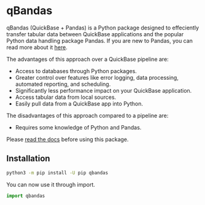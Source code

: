 # qBandas

qBandas (QuickBase + Pandas) is a Python package designed to effeciently 
transfer tabular data between QuickBase applications and the popular Python data
handling package Pandas. If you are new to Pandas, you can read more about it 
[here](https://pandas.pydata.org/).

The advantages of this approach over a QuickBase pipeline are:
*   Access to databases through Python packages.
*   Greater control over features like error logging, data processing, 
    automated reporting, and scheduling.
*   Significantly less performance impact on your QuickBase application.
*   Access tabular data from local sources. 
*   Easily pull data from a QuickBase app into Python.

The disadvantages of this approach compared to a pipeline are:
*   Requires some knowledge of Python and Pandas.

Please [read the docs](https://jhopwood-jjk.github.io/qbandas/index.html) before
using this package.

## Installation

```bash
python3 -m pip install -U pip qbandas
```

You can now use it through import.

```python
import qbandas
```